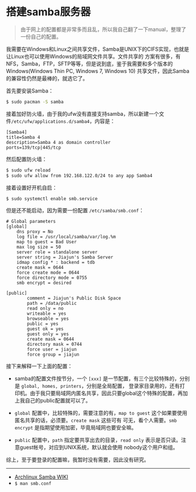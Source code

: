 # 搭建samba服务器

> 由于网上的配置都是非常多而且乱，所以我自己翻了一下manual，整理了一份自己的配置。

我需要在Windows和Linux之间共享文件，Samba是UNIX下的CIFS实现，也就是让Linux也可以使用Windows的局域网文件共享。文件共享的
方案有很多，有NFS，Samba，FTP，SFTP等等，但是说到底，鉴于我需要和多个版本的Windows(Windows Thin PC, Windows 7, Windows 10)
共享文件，因此Samba的兼容性仍然是最棒的，就选它了。

首先要安装Samba：

```bash
$ sudo pacman -S samba
```

接着加好防火墙，由于我的ufw没有直接支持samba，所以新建一个文件`/etc/ufw/applications.d/samba4`，内容是：

```
[Samba4]
title=Samba 4
description=Samba 4 as domain controller
ports=139/tcp|445/tcp
```

然后配置防火墙：

```bash
$ sudo ufw reload
$ sudo ufw allow from 192.168.122.0/24 to any app Samba4
```

接着设置好开机自启：

```bash
$ sudo systemctl enable smb.service
```

但是还不能启动，因为需要一份配置 `/etc/samba/smb.conf`：

```
# Global parameters
[global]
	dns proxy = No
	log file = /usr/local/samba/var/log.%m
	map to guest = Bad User
	max log size = 50
	server role = standalone server
	server string = Jiajun's Samba Server
	idmap config * : backend = tdb
	create mask = 0644
	force create mode = 0644
	force directory mode = 0755
	smb encrypt = desired

[public]
        comment = Jiajun's Public Disk Space
        path = /data/public
        read only = no
        writeable = yes
        browseable = yes
        public = yes
        guest ok = yes
        guest only = yes
        create mask = 0644
        directory mask = 0744
        force user = jiajun
        force group = jiajun
```

接下来解释一下上面的配置：

- samba的配置文件按节分，一个 `[xxx]` 是一节配置，有三个比较特殊的，分别是 `global, homes, printers`，分别是全局配置，
登录家目录用的，还有打印机。由于我只要局域网内匿名共享，因此只要global这个特殊的配置，再加上我自己的public配置就可以了。

- `global` 配置中，比较特殊的，需要注意的有，`map to guest` 这个如果要使用匿名共享的话，必须要。`create mask` 这些可有
可无，看个人需要。`smb encrypt` 是指期望使用加密，毕竟局域网也要安全嘛。

- `public` 配置中，`path` 指定要共享出去的目录，`read only` 表示是否只读。注意guest帐号，对应到UNIX系统，默认就会使用
nobody这个用户和组。

综上，至于要登录的配置嘛，我暂时没有需要，因此没有研究。

---

- [Archlinux Samba WIKI](https://wiki.archlinux.org/index.php/samba)
- `$ man smb.conf`
